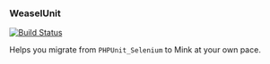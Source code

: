 ### WeaselUnit

[![Build Status](https://secure.travis-ci.org/glennpratt/WeaselUnit.png)](http://travis-ci.org/glennpratt/WeaselUnit)

Helps you migrate from `PHPUnit_Selenium` to Mink at your own pace.
